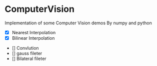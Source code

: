 # ComputerVision
Implementation of some Computer Vision demos By numpy and python
- [X] Nearest Interpolation
- [X] Bilinear Interpolation
- [] Convlution
- [] gauss fileter
- [] Bilateral fileter

